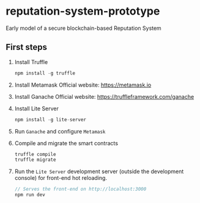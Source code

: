 # reputation-system-prototype
Early model of a secure blockchain-based Reputation System

## First steps

1. Install Truffle
    ```javascript
    npm install -g truffle
    ```

2. Install Metamask
    Official website: https://metamask.io

3. Install Ganache
    Official website: https://truffleframework.com/ganache

4. Install Lite Server
    ```javascript
    npm install -g lite-server
    ```

5. Run `Ganache` and configure `Metamask`

6. Compile and migrate the smart contracts
    ```javascript
    truffle compile
    truffle migrate
    ```

7. Run the `Lite Server` development server (outside the development console) for front-end hot reloading. 
    ```javascript
    // Serves the front-end on http://localhost:3000
    npm run dev
    ```